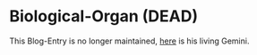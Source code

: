 # Biological-Organ (DEAD)

This Blog-Entry is no longer maintained, [here](40100000.md) is his living Gemini.